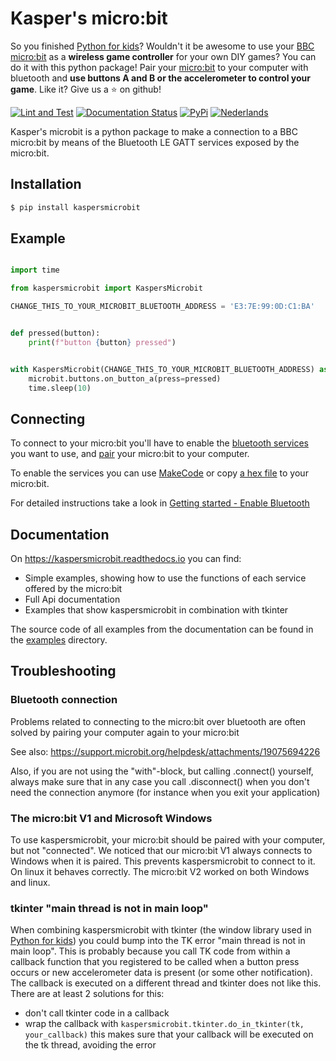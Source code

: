 # Kasper's micro:bit
So you finished [Python for kids](https://nostarch.com/pythonforkids)? Wouldn't it be awesome to use your
[BBC micro:bit](https://microbit.org/) as a **wireless game controller** for your own DIY games? You can do it with 
this python package! Pair your [micro:bit](https://microbit.org/) to your computer with bluetooth and **use buttons A 
and B or the accelerometer to control your game**. Like it? Give us a :star: on github!

[![Lint and Test](https://github.com/janickr/kaspersmicrobit/actions/workflows/lint_and_test.yml/badge.svg)](https://github.com/janickr/kaspersmicrobit/actions/workflows/lint_and_test.yml)
[![Documentation Status](https://readthedocs.org/projects/kaspersmicrobit/badge/?version=latest)](https://kaspersmicrobit.readthedocs.io/en/latest/?badge=latest) 
[![PyPi](https://img.shields.io/pypi/v/kaspersmicrobit)](https://pypi.org/project/kaspersmicrobit/)
[![Nederlands](https://img.shields.io/badge/vertaling-Nederlands-blue)](https://github.com/janickr/kaspersmicrobit/blob/main/README-nl.md)

Kasper's microbit is a python package to make a connection to a BBC micro:bit by means of the Bluetooth LE GATT services
exposed by the micro:bit.

## Installation
```bash
$ pip install kaspersmicrobit
```

## Example
```python

import time

from kaspersmicrobit import KaspersMicrobit

CHANGE_THIS_TO_YOUR_MICROBIT_BLUETOOTH_ADDRESS = 'E3:7E:99:0D:C1:BA'


def pressed(button):
    print(f"button {button} pressed")


with KaspersMicrobit(CHANGE_THIS_TO_YOUR_MICROBIT_BLUETOOTH_ADDRESS) as microbit:
    microbit.buttons.on_button_a(press=pressed)
    time.sleep(10)

```

## Connecting
To connect to your micro:bit you'll have to enable the [bluetooth services](https://kaspersmicrobit.readthedocs.io/en/stable/makecode-bluetooth/enable-bluetooth/) 
you want to use, and [pair](https://kaspersmicrobit.readthedocs.io/en/stable/bluetooth-pairing/windows/pairing-microbit-windows/) your micro:bit 
to your computer.  

To enable the services you can use [MakeCode](https://makecode.microbit.org) or copy
[a hex file](https://kaspersmicrobit.readthedocs.io/en/stable/makecode-bluetooth/enable-bluetooth/)
to your micro:bit.

For detailed instructions take a look in [Getting started - Enable Bluetooth](https://kaspersmicrobit.readthedocs.io/en/stable/makecode-bluetooth/enable-bluetooth/)

## Documentation
On https://kaspersmicrobit.readthedocs.io you can find:

 - Simple examples, showing how to use the functions of each service offered by the micro:bit 
 - Full Api documentation
 - Examples that show kaspersmicrobit in combination with tkinter 


The source code of all examples from the documentation can be found in the [examples](https://github.com/janickr/kaspersmicrobit/tree/main/examples) directory.


## Troubleshooting

### Bluetooth connection
Problems related to connecting to the micro:bit over bluetooth are often solved by pairing your computer again to your 
micro:bit

See also: https://support.microbit.org/helpdesk/attachments/19075694226

Also, if you are not using the "with"-block, but calling .connect() yourself, always make sure that in any case you 
call .disconnect() when you don't need the connection anymore (for instance when you exit your application)

### The micro:bit V1 and Microsoft Windows
To use kaspersmicrobit, your micro:bit should be paired with your computer, but not "connected". We noticed that 
our micro:bit V1 always connects to Windows when it is paired. This prevents kaspersmicrobit to connect to it. On linux 
it behaves correctly. The micro:bit V2 worked on both Windows and linux.

### tkinter "main thread is not in main loop"
When combining kaspersmicrobit with tkinter (the window library used in [Python for kids](https://nostarch.com/pythonforkids))
you could bump into the TK error "main thread is not in main loop". This is probably because you call TK code from 
within a callback function that you registered to be called when a button press occurs or new accelerometer data is 
present (or some other notification). The callback is executed on a different thread and tkinter does not like this. 
There are at least 2 solutions for this:

 - don't call tkinter code in a callback
 - wrap the callback with `kaspersmicrobit.tkinter.do_in_tkinter(tk, your_callback)` this makes sure that your callback 
   will be executed on the tk thread, avoiding the error
